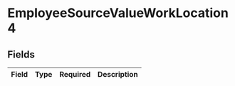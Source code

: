 # EmployeeSourceValueWorkLocation4


## Fields

| Field       | Type        | Required    | Description |
| ----------- | ----------- | ----------- | ----------- |